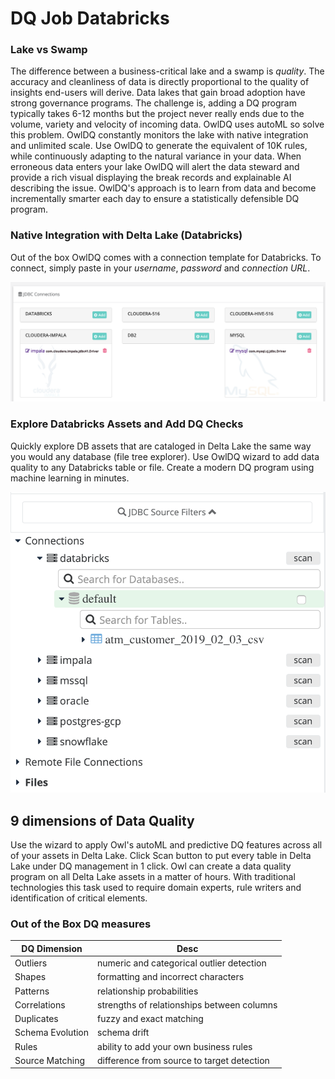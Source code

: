 # DQ Job Databricks

### Lake vs Swamp

The difference between a business-critical lake and a swamp is _quality_. The accuracy and cleanliness of data is directly proportional to the quality of insights end-users will derive. Data lakes that gain broad adoption have strong governance programs. The challenge is, adding a DQ program typically takes 6-12 months but the project never really ends due to the volume, variety and velocity of incoming data. OwlDQ uses autoML so solve this problem. OwlDQ constantly monitors the lake with native integration and unlimited scale. Use OwlDQ to generate the equivalent of 10K rules, while continuously adapting to the natural variance in your data. When erroneous data enters your lake OwlDQ will alert the data steward and provide a rich visual displaying the break records and explainable AI describing the issue.  OwlDQ's approach is to learn from data and become incrementally smarter each day to ensure a statistically defensible DQ program.

### Native Integration with Delta Lake (Databricks)

Out of the box OwlDQ comes with a connection template for Databricks.  To connect, simply paste in your _username_, _password_ and _connection URL_.  &#x20;

![](../../.gitbook/assets/owl-databricks.png)

### Explore Databricks Assets and Add DQ Checks

Quickly explore DB assets that are cataloged in Delta Lake the same way you would any database (file tree explorer).  Use OwlDQ wizard to add data quality to any Databricks table or file.  Create a modern DQ program using machine learning in minutes.

![](<../../.gitbook/assets/Screen Shot 2020-01-30 at 7.22.56 PM.png>)

## 9 dimensions of Data Quality

Use the wizard to apply Owl's autoML and predictive DQ features across all of your assets in Delta Lake.  Click Scan button to put every table in Delta Lake under DQ management in 1 click.  Owl can create a data quality program on all Delta Lake assets in a matter of hours.  With traditional technologies this task used to require domain experts, rule writers and identification of critical elements.&#x20;

### Out of the Box DQ measures

| DQ Dimension     | Desc                                       |
| ---------------- | ------------------------------------------ |
| Outliers         | numeric and categorical outlier detection  |
| Shapes           | formatting and incorrect characters        |
| Patterns         | relationship probabilities                 |
| Correlations     | strengths of relationships between columns |
| Duplicates       | fuzzy and exact matching                   |
| Schema Evolution | schema drift                               |
| Rules            | ability to add your own business rules     |
| Source Matching  | difference from source to target detection |
